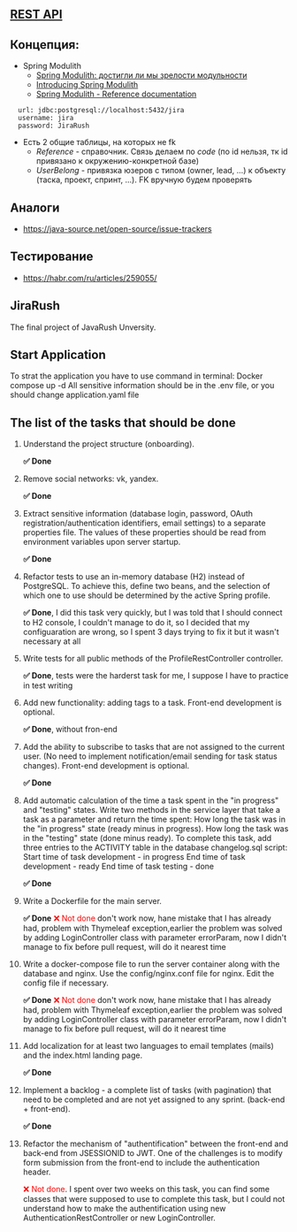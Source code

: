 ## [REST API](http://localhost:8080/doc)

## Концепция:
- Spring Modulith
  - [Spring Modulith: достигли ли мы зрелости модульности](https://habr.com/ru/post/701984/)
  - [Introducing Spring Modulith](https://spring.io/blog/2022/10/21/introducing-spring-modulith)
  - [Spring Modulith - Reference documentation](https://docs.spring.io/spring-modulith/docs/current-SNAPSHOT/reference/html/)

```
  url: jdbc:postgresql://localhost:5432/jira
  username: jira
  password: JiraRush
```
- Есть 2 общие таблицы, на которых не fk
  - _Reference_ - справочник. Связь делаем по _code_ (по id нельзя, тк id привязано к окружению-конкретной базе)
  - _UserBelong_ - привязка юзеров с типом (owner, lead, ...) к объекту (таска, проект, спринт, ...). FK вручную будем проверять

## Аналоги
- https://java-source.net/open-source/issue-trackers

## Тестирование
- https://habr.com/ru/articles/259055/

## JiraRush

The final project of JavaRush Unversity.

## Start Application
To strat the application you have to use command in terminal:
Docker compose up -d
All sensitive information should be in the .env file, or you should change application.yaml file

## The list of the tasks that should be done

1. Understand the project structure (onboarding). 

    <span style="font-weight: bold;">✅ Done</span>
2. Remove social networks: vk, yandex.
 
    <span style="font-weight: bold;">✅ Done</span>
3. Extract sensitive information (database login, password, OAuth registration/authentication identifiers, email settings) to a separate properties file. The values of these properties should be read from environment variables upon server startup. 

    <span style="font-weight: bold;">✅ Done</span>
4. Refactor tests to use an in-memory database (H2) instead of PostgreSQL. To achieve this, define two beans, and the selection of which one to use should be determined by the active Spring profile.

    <span style="font-weight: bold;">✅ Done</span>, I did this task very quickly, but I was told that I should connect to H2 console, I couldn't manage to do it, so I decided that my configuaration are wrong, so I spent 3 days trying to fix it but it wasn't necessary at all
5. Write tests for all public methods of the ProfileRestController controller.

    <span style="font-weight: bold;">✅ Done</span>, tests were the harderst task for me, I suppose I have to practice in test writing
6. Add new functionality: adding tags to a task. Front-end development is optional.

    <span style="font-weight: bold;">✅ Done</span>, without fron-end
7. Add the ability to subscribe to tasks that are not assigned to the current user. (No need to implement notification/email sending for task status changes). Front-end development is optional.
 
    <span style="font-weight: bold;">✅ Done</span>
8. Add automatic calculation of the time a task spent in the "in progress" and "testing" states. Write two methods in the service layer that take a task as a parameter and return the time spent:
  How long the task was in the "in progress" state (ready minus in progress).
  How long the task was in the "testing" state (done minus ready).
  To complete this task, add three entries to the ACTIVITY table in the database changelog.sql script:
  Start time of task development - in progress
  End time of task development - ready
  End time of task testing - done
  
    <span style="font-weight: bold;">✅ Done</span>
9. Write a Dockerfile for the main server.

    <span style="font-weight: bold;">✅ Done</span>
    <span style="color: red;">❌ Not done</span> don't work now, hane mistake that I has already had, problem with Thymeleaf exception,earlier the problem was solved by adding LoginController class with parameter errorParam, now I didn't manage to fix before pull request, will do it nearest time
10. Write a docker-compose file to run the server container along with the database and nginx. Use the config/nginx.conf file for nginx. Edit the config file if necessary.

    <span style="font-weight: bold;">✅ Done</span>
    <span style="color: red;">❌ Not done</span> don't work now, hane mistake that I has already had, problem with Thymeleaf exception,earlier the problem was solved by adding LoginController class with parameter errorParam, now I didn't manage to fix before pull request, will do it nearest time
11. Add localization for at least two languages to email templates (mails) and the index.html landing page.

    <span style="font-weight: bold;">✅ Done</span>
12. Implement a backlog - a complete list of tasks (with pagination) that need to be completed and are not yet assigned to any sprint. (back-end + front-end). 

    <span style="font-weight: bold;">✅ Done</span>
13. Refactor the mechanism of "authentification" between the front-end and back-end from JSESSIONID to JWT. One of the challenges is to modify form submission from the front-end to include the authentication header.

    <span style="color: red;">❌ Not done</span>. I spent over two weeks on this task, you can find some classes that were supposed to use to complete this task, but I could not understand how to make the authentification using new AuthenticationRestController or new LoginController. 
